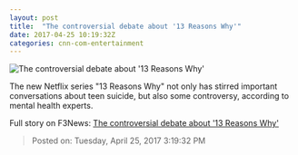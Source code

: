 ```yaml
---
layout: post
title:  "The controversial debate about '13 Reasons Why'"
date: 2017-04-25 10:19:32Z
categories: cnn-com-entertainment
---
```


![The controversial debate about '13 Reasons Why'](http://i2.cdn.cnn.com/cnnnext/dam/assets/170322123422-13-reasons-why-photo-super-tease.jpg)

The new Netflix series "13 Reasons Why" not only has stirred important conversations about teen suicide, but also some controversy, according to mental health experts.


Full story on F3News: [The controversial debate about '13 Reasons Why'](http://www.f3nws.com/n/HKDmFC)

> Posted on: Tuesday, April 25, 2017 3:19:32 PM
